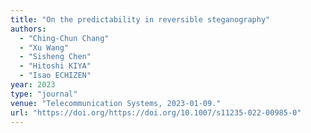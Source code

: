 ```yaml
---
title: "On the predictability in reversible steganography"
authors:
  - "Ching-Chun Chang"
  - "Xu Wang"
  - "Sisheng Chen"
  - "Hitoshi KIYA"
  - "Isao ECHIZEN"
year: 2023
type: "journal"
venue: "Telecommunication Systems, 2023-01-09."
url: "https://doi.org/https://doi.org/10.1007/s11235-022-00985-0"
---
```

